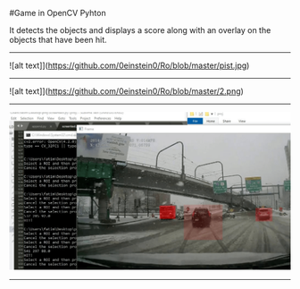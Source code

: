 #Game in OpenCV Pyhton

It detects the objects and displays a score along with an overlay on the objects that have been hit.
___________________________________________________
![alt text]](https://github.com/0einstein0/Ro/blob/master/pist.jpg)

------------------------------------------------------------------------
![alt text]](https://github.com/0einstein0/Ro/blob/master/2.png)

------------------------------------------------------------------------
![alt text](https://github.com/0einstein0/Ro/blob/master/3.png)

------------------------------------------------------------------------


